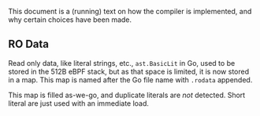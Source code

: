 This document is a (running) text on how the compiler is implemented, and why certain choices have
been made.

## RO Data

Read only data, like literal strings, etc., `ast.BasicLit` in Go, used to be stored in the 512B eBPF
stack, but as that space is limited, it is now stored in a map. This map is named after the Go file
name with `.rodata` appended.

This map is filled as-we-go, and duplicate literals are _not_ detected. Short literal are just used
with an immediate load.
